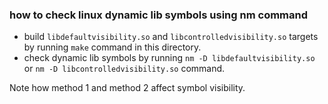 ### how to check linux dynamic lib symbols using nm command
+ build `libdefaultvisibility.so` and `libcontrolledvisibility.so` targets by running `make` command in this directory.
+ check dynamic lib symbols by running `nm -D libdefaultvisibility.so` or `nm -D libcontrolledvisibility.so` command.

Note how method 1 and method 2 affect symbol visibility.